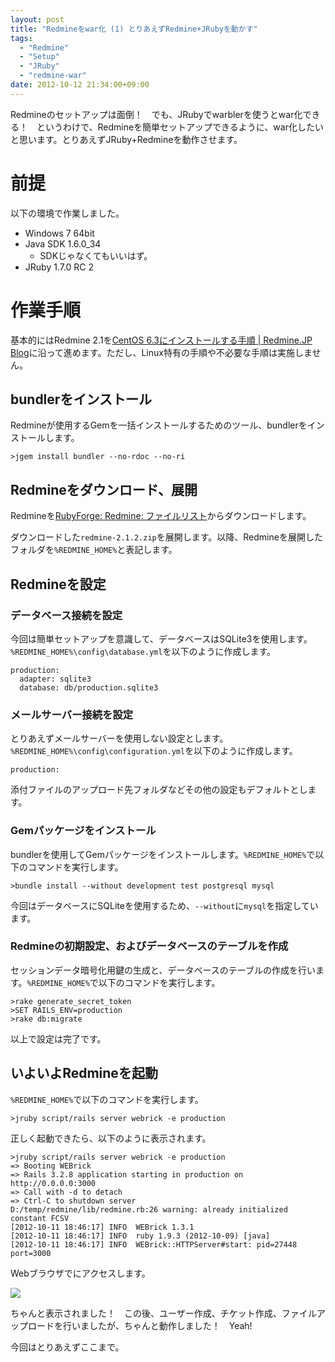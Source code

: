 ```yaml
---
layout: post
title: "Redmineをwar化 (1) とりあえずRedmine+JRubyを動かす"
tags:
  - "Redmine"
  - "Setup"
  - "JRuby"
  - "redmine-war"
date: 2012-10-12 21:34:00+09:00
---
```


Redmineのセットアップは面倒！　でも、JRubyでwarblerを使うとwar化できる！　というわけで、Redmineを簡単セットアップできるように、war化したいと思います。とりあえずJRuby+Redmineを動作させます。

<!-- more -->

# 前提

以下の環境で作業しました。

* Windows 7 64bit
* Java SDK 1.6.0_34
    * SDKじゃなくてもいいはず。
* JRuby 1.7.0 RC 2

# 作業手順

基本的にはRedmine 2.1を[CentOS 6.3にインストールする手順 | Redmine.JP Blog](http://blog.redmine.jp/articles/redmine-2_1-installation_centos/)に沿って進めます。ただし、Linux特有の手順や不必要な手順は実施しません。

## bundlerをインストール

Redmineが使用するGemを一括インストールするためのツール、bundlerをインストールします。

```
>jgem install bundler --no-rdoc --no-ri
```

## Redmineをダウンロード、展開

Redmineを[RubyForge: Redmine: ファイルリスト](http://rubyforge.org/frs/?group_id=1850)からダウンロードします。

ダウンロードした`redmine-2.1.2.zip`を展開します。以降、Redmineを展開したフォルダを`%REDMINE_HOME%`と表記します。

## Redmineを設定

### データベース接続を設定

今回は簡単セットアップを意識して、データベースはSQLite3を使用します。`%REDMINE_HOME%\config\database.yml`を以下のように作成します。

```
production:
  adapter: sqlite3
  database: db/production.sqlite3
```

### メールサーバー接続を設定

とりあえずメールサーバーを使用しない設定とします。`%REDMINE_HOME%\config\configuration.yml`を以下のように作成します。

```
production:
```

添付ファイルのアップロード先フォルダなどその他の設定もデフォルトとします。

### Gemパッケージをインストール

bundlerを使用してGemパッケージをインストールします。`%REDMINE_HOME%`で以下のコマンドを実行します。

```
>bundle install --without development test postgresql mysql
```

今回はデータベースにSQLiteを使用するため、`--without`に`mysql`を指定しています。

### Redmineの初期設定、およびデータベースのテーブルを作成

セッションデータ暗号化用鍵の生成と、データベースのテーブルの作成を行います。`%REDMINE_HOME%`で以下のコマンドを実行します。

```
>rake generate_secret_token
>SET RAILS_ENV=production
>rake db:migrate
```

以上で設定は完了です。

## いよいよRedmineを起動

`%REDMINE_HOME%`で以下のコマンドを実行します。

```
>jruby script/rails server webrick -e production
```

正しく起動できたら、以下のように表示されます。

```
>jruby script/rails server webrick -e production
=> Booting WEBrick
=> Rails 3.2.8 application starting in production on http://0.0.0.0:3000
=> Call with -d to detach
=> Ctrl-C to shutdown server
D:/temp/redmine/lib/redmine.rb:26 warning: already initialized constant FCSV
[2012-10-11 18:46:17] INFO  WEBrick 1.3.1
[2012-10-11 18:46:17] INFO  ruby 1.9.3 (2012-10-09) [java]
[2012-10-11 18:46:17] INFO  WEBrick::HTTPServer#start: pid=27448 port=3000
```

Webブラウザで[](http://localhost:3000/)にアクセスします。

![](http://4.bp.blogspot.com/-yGfZdHVBwck/UHaPq6BRn8I/AAAAAAAAADI/vfrYd3w1Mak/s1600/001.png)

ちゃんと表示されました！　この後、ユーザー作成、チケット作成、ファイルアップロードを行いましたが、ちゃんと動作しました！　Yeah!

今回はとりあえずここまで。
